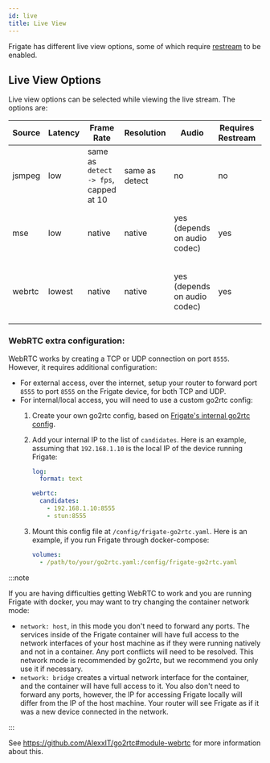 ```yaml
---
id: live
title: Live View
---
```


Frigate has different live view options, some of which require [restream](restream.md) to be enabled.

## Live View Options

Live view options can be selected while viewing the live stream. The options are:

| Source | Latency | Frame Rate                             | Resolution     | Audio                        | Requires Restream | Other Limitations                            |
| ------ | ------- | -------------------------------------- | -------------- | ---------------------------- | ----------------- | -------------------------------------------- |
| jsmpeg | low     | same as `detect -> fps`, capped at 10  | same as detect | no                           | no                | none                                         |
| mse    | low     | native                                 | native         | yes (depends on audio codec) | yes               | not supported on iOS, Firefox is h.264 only  |
| webrtc | lowest  | native                                 | native         | yes (depends on audio codec) | yes               | requires extra config, doesn't support h.265 |

### WebRTC extra configuration:

WebRTC works by creating a TCP or UDP connection on port `8555`. However, it requires additional configuration:

* For external access, over the internet, setup your router to forward port `8555` to port `8555` on the Frigate device, for both TCP and UDP.
* For internal/local access, you will need to use a custom go2rtc config:
    1. Create your own go2rtc config, based on [Frigate's internal go2rtc config](https://github.com/blakeblackshear/frigate/blob/dev/docker/rootfs/usr/local/go2rtc/go2rtc.yaml).
    2. Add your internal IP to the list of `candidates`. Here is an example, assuming that `192.168.1.10` is the local IP of the device running Frigate:

        ```yaml
        log:
          format: text

        webrtc:
          candidates:
            - 192.168.1.10:8555
            - stun:8555
        ```

    3. Mount this config file at `/config/frigate-go2rtc.yaml`. Here is an example, if you run Frigate through docker-compose:

        ```yaml
        volumes:
          - /path/to/your/go2rtc.yaml:/config/frigate-go2rtc.yaml
        ```

:::note

If you are having difficulties getting WebRTC to work and you are running Frigate with docker, you may want to try changing the container network mode:

* `network: host`, in this mode you don't need to forward any ports. The services inside of the Frigate container will have full access to the network interfaces of your host machine as if they were running natively and not in a container. Any port conflicts will need to be resolved. This network mode is recommended by go2rtc, but we recommend you only use it if necessary.
* `network: bridge` creates a virtual network interface for the container, and the container will have full access to it. You also don't need to forward any ports, however, the IP for accessing Frigate locally will differ from the IP of the host machine. Your router will see Frigate as if it was a new device connected in the network.

:::

See https://github.com/AlexxIT/go2rtc#module-webrtc for more information about this.
